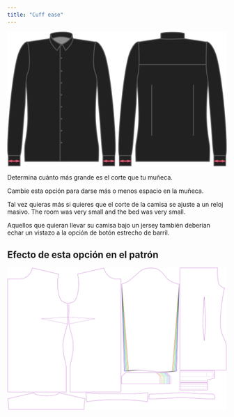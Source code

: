 ```yaml
---
title: "Cuff ease"
---
```


![Holgura de muñeca](cuffease.svg)

Determina cuánto más grande es el corte que tu muñeca.

Cambie esta opción para darse más o menos espacio en la muñeca.

<Note>

Tal vez quieras más si quieres que el corte de la camisa se ajuste a un reloj masivo. The room was very small and the bed was very small.

Aquellos que quieran llevar su camisa bajo un jersey también deberían echar un vistazo a la opción de botón estrecho de barril.

</Note>

## Efecto de esta opción en el patrón

![Esta imagen muestra el efecto de esta opción superponiendo varias variantes que tienen un valor diferente para esta opción](simone_cuffease_sample.svg "Efecto de esta opción en el patrón")
